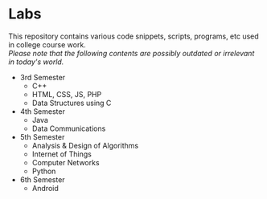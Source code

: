 # Labs

This repository contains various code snippets, scripts, programs, etc used in college course work.  
*Please note that the following contents are possibly outdated or irrelevant in today's world.*  

- 3rd Semester
  - C++
  - HTML, CSS, JS, PHP
  - Data Structures using C
- 4th Semester
  - Java
  - Data Communications
- 5th Semester
  - Analysis & Design of Algorithms
  - Internet of Things
  - Computer Networks
  - Python
- 6th Semester
  - Android
